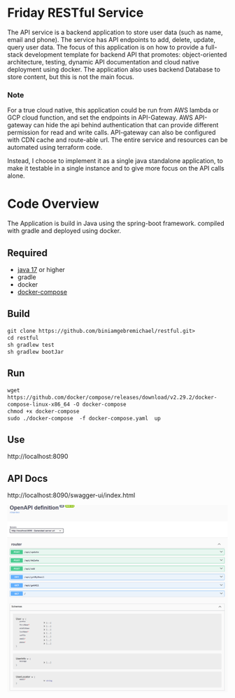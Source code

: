 # Friday RESTful Service

The API service is a backend application to store user data (such as name, email and phone). 
The service has API endpoints to add, delete, update, query user data. The focus of this application is on how
to provide a full-stack development template for backend API that promotes: object-oriented architecture, testing,
 dynamic API documentation and cloud native deployment using docker.
The application also uses backend Database to store content, but this is not the main focus.

### Note
For a true cloud native, this application could be run from AWS lambda or GCP cloud function, and set the endpoints in API-Gateway. 
AWS API-gateway can hide the api behind authentication that can provide different permission for read and write calls. API-gateway can
also be configured with CDN cache and route-able url. The entire service and resources can be automated using terraform code. 

Instead, I choose to implement it as a single java standalone application, 
to make it testable in a single instance and to give more focus on the API calls alone.



# Code Overview
The Application is build in Java using the spring-boot framework. compiled with gradle and deployed using docker.

## Required
- [java 17](https://www.oracle.com/java/technologies/javase/jdk17-archive-downloads.html) or higher 
- gradle
- docker
- [docker-compose](https://github.com/docker/compose/releases/download/v2.29.2/docker-compose-linux-x86_64 )  

## Build
```
git clone https://github.com/biniamgebremichael/restful.git> 
cd restful 
sh gradlew test
sh gradlew bootJar
```
 
## Run
```
wget https://github.com/docker/compose/releases/download/v2.29.2/docker-compose-linux-x86_64 -O docker-compose
chmod +x docker-compose
sudo ./docker-compose  -f docker-compose.yaml  up
```
## Use

http://localhost:8090

## API Docs
http://localhost:8090/swagger-ui/index.html

![API Docs screenshot](README.png)